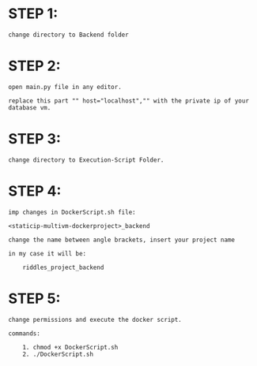 # STEP 1:
    
    change directory to Backend folder

# STEP 2:
    
    open main.py file in any editor.

    replace this part "" host="localhost","" with the private ip of your database vm.

# STEP 3:
    
    change directory to Execution-Script Folder.

# STEP 4:
    imp changes in DockerScript.sh file:
   
    <staticip-multivm-dockerproject>_backend
   
    change the name between angle brackets, insert your project name

    in my case it will be:

        riddles_project_backend

# STEP 5:

    change permissions and execute the docker script.
    
    commands:

        1. chmod +x DockerScript.sh
        2. ./DockerScript.sh


    